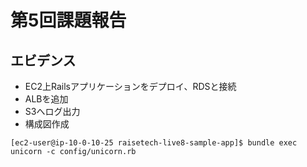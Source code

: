 # 第5回課題報告

## エビデンス

- EC2上Railsアプリケーションをデプロイ、RDSと接続
- ALBを追加
- S3へログ出力
- 構成図作成

```
[ec2-user@ip-10-0-10-25 raisetech-live8-sample-app]$ bundle exec unicorn -c config/unicorn.rb
```
